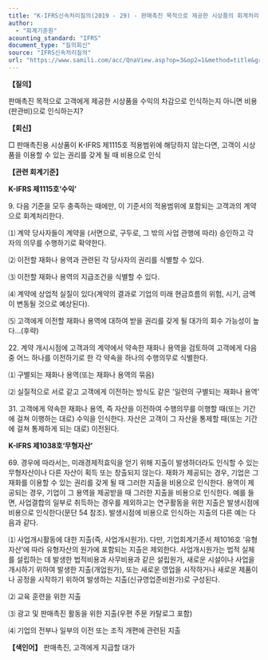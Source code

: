 ```yaml
---
title: "K-IFRS신속처리질의(2019 - 29) - 판매촉진 목적으로 제공한 시상품의 회계처리"
author:
  - "회계기준원"
acounting_standard: "IFRS"
document_type: "질의회신"
source: "IFRS신속처리질의"
url: "https://www.samili.com/acc/QnaView.asp?op=3&op2=1&method=title&group=2124-15;1&orgcode=3&searchword=&page=41&code=K%2DIFRS%EC%8B%A0%EC%86%8D%EC%B2%98%EB%A6%AC%EC%A7%88%EC%9D%98%2D29%3A201907"
---
```

**【질의】**

  

판매촉진 목적으로 고객에게 제공한 시상품을 수익의 차감으로 인식하는지 아니면 비용(판관비)으로 인식하는지?

  
  

**【회신】**

  

□ 판매촉진용 시상품이 K-IFRS 제1115호 적용범위에 해당하지 않는다면, 고객이 시상품을 이용할 수 있는 권리를 갖게 될 때 비용으로 인식

  
  

**【관련 회계기준】**

  

**K-IFRS 제1115호‘수익’**

  

9\. 다음 기준을 모두 충족하는 때에만, 이 기준서의 적용범위에 포함되는 고객과의 계약으로 회계처리한다.

⑴ 계약 당사자들이 계약을 (서면으로, 구두로, 그 밖의 사업 관행에 따라) 승인하고 각자의 의무를 수행하기로 확약한다.

⑵ 이전할 재화나 용역과 관련된 각 당사자의 권리를 식별할 수 있다.

⑶ 이전할 재화나 용역의 지급조건을 식별할 수 있다.

⑷ 계약에 상업적 실질이 있다(계약의 결과로 기업의 미래 현금흐름의 위험, 시기, 금액이 변동될 것으로 예상된다).

⑸ 고객에게 이전할 재화나 용역에 대하여 받을 권리를 갖게 될 대가의 회수 가능성이 높다...(후략)

  

22\. 계약 개시시점에 고객과의 계약에서 약속한 재화나 용역을 검토하여 고객에게 다음 중 어느 하나를 이전하기로 한 각 약속을 하나의 수행의무로 식별한다.

⑴ 구별되는 재화나 용역(또는 재화나 용역의 묶음)

⑵ 실질적으로 서로 같고 고객에게 이전하는 방식도 같은 '일련의 구별되는 재화나 용역'

  

31\. 고객에게 약속한 재화나 용역, 즉 자산을 이전하여 수행의무를 이행할 때(또는 기간에 걸쳐 이행하는 대로) 수익을 인식한다. 자산은 고객이 그 자산을 통제할 때(또는 기간에 걸쳐 통제하게 되는 대로) 이전된다.

  

**K-IFRS 제1038호‘무형자산’**

  

69\. 경우에 따라서는, 미래경제적효익을 얻기 위해 지출이 발생하더라도 인식할 수 있는 무형자산이나 다른 자산이 획득 또는 창출되지 않는다. 재화가 제공되는 경우, 기업은 그 재화를 이용할 수 있는 권리를 갖게 될 때 그러한 지출을 비용으로 인식한다. 용역이 제공되는 경우, 기업이 그 용역을 제공받을 때 그러한 지출을 비용으로 인식한다. 예를 들면, 사업결합의 일부로 취득하는 경우를 제외하고는 연구활동을 위한 지출은 발생시점에 비용으로 인식한다(문단 54 참조). 발생시점에 비용으로 인식하는 지출의 다른 예는 다음과 같다.

⑴ 사업개시활동에 대한 지출(즉, 사업개시원가). 다만, 기업회계기준서 제1016호 ‘유형자산’에 따라 유형자산의 원가에 포함되는 지출은 제외한다. 사업개시원가는 법적 실체를 설립하는 데 발생한 법적비용과 사무비용과 같은 설립원가, 새로운 시설이나 사업을 개시하기 위하여 발생한 지출(개업원가), 또는 새로운 영업을 시작하거나 새로운 제품이나 공정을 시작하기 위하여 발생하는 지출(신규영업준비원가)로 구성된다.

⑵ 교육 훈련을 위한 지출

⑶ 광고 및 판매촉진 활동을 위한 지출(우편 주문 카탈로그 포함)

⑷ 기업의 전부나 일부의 이전 또는 조직 개편에 관련된 지출

  
  

**【색인어】** 판매촉진, 고객에게 지급할 대가
